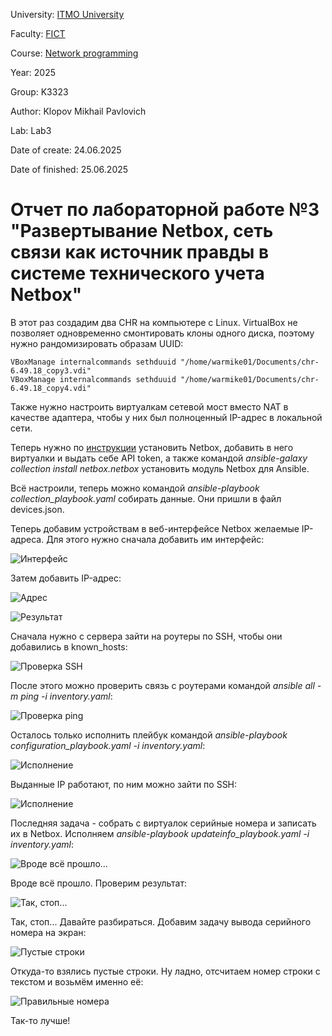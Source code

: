 University: [ITMO University](https://itmo.ru/ru/)

Faculty: [FICT](https://itmo.ru/ru/viewfaculty/19/fakultet_prikladnoy_informatiki.htm)

Course: [Network programming](https://github.com/itmo-ict-faculty/network-programming)

Year: 2025

Group: K3323

Author: Klopov Mikhail Pavlovich

Lab: Lab3

Date of create: 24.06.2025

Date of finished: 25.06.2025

# Отчет по лабораторной работе №3 "Развертывание Netbox, сеть связи как источник правды в системе технического учета Netbox"

В этот раз создадим два CHR на компьютере с Linux. VirtualBox не позволяет одновременно смонтировать клоны одного диска, поэтому нужно рандомизировать образам UUID:

```
VBoxManage internalcommands sethduuid "/home/warmike01/Documents/chr-6.49.18_copy3.vdi"
VBoxManage internalcommands sethduuid "/home/warmike01/Documents/chr-6.49.18_copy4.vdi"
```
Также нужно настроить виртуалкам сетевой мост вместо NAT в качестве адаптера, чтобы у них был полноценный IP-адрес в локальной сети.

Теперь нужно по [инструкции](https://github.com/netbox-community/netbox-docker) установить Netbox, добавить в него виртуалки и выдать себе API token, а также командой *ansible-galaxy collection install netbox.netbox* установить модуль Netbox для Ansible.

Всё настроили, теперь можно командой *ansible-playbook collection_playbook.yaml* собирать данные. Они пришли в файл devices.json.

Теперь добавим устройствам в веб-интерфейсе Netbox желаемые IP-адреса. Для этого нужно сначала добавить им интерфейс:

![Интерфейс](https://raw.githubusercontent.com/warmike01/2025-network_programming-k3323-klopov-m-p/refs/heads/master/lab3/Screenshot%20from%202025-06-25%2001-39-36.png)

Затем добавить IP-адрес:

![Адрес](https://raw.githubusercontent.com/warmike01/2025-network_programming-k3323-klopov-m-p/refs/heads/master/lab3/Screenshot%20from%202025-06-25%2001-43-03.png)

![Результат](https://raw.githubusercontent.com/warmike01/2025-network_programming-k3323-klopov-m-p/refs/heads/master/lab3/Screenshot%20from%202025-06-25%2001-44-06.png)

Сначала нужно с сервера зайти на роутеры по SSH, чтобы они добавились в known_hosts:

![Проверка SSH](https://raw.githubusercontent.com/warmike01/2025-network_programming-k3323-klopov-m-p/refs/heads/master/lab3/Screenshot%20from%202025-06-25%2002-20-34.png)

После этого можно проверить связь с роутерами командой *ansible all -m ping -i inventory.yaml*:

![Проверка ping](https://raw.githubusercontent.com/warmike01/2025-network_programming-k3323-klopov-m-p/refs/heads/master/lab3/Screenshot%20from%202025-06-25%2002-25-02.png)

Осталось только исполнить плейбук командой *ansible-playbook configuration_playbook.yaml -i inventory.yaml*:

![Исполнение](https://raw.githubusercontent.com/warmike01/2025-network_programming-k3323-klopov-m-p/refs/heads/master/lab3/Screenshot%20from%202025-06-25%2003-05-29.png)

Выданные IP работают, по ним можно зайти по SSH:

![Исполнение](https://raw.githubusercontent.com/warmike01/2025-network_programming-k3323-klopov-m-p/refs/heads/master/lab3/Screenshot%20from%202025-06-25%2002-49-22.png)

Последняя задача - собрать с виртуалок серийные номера и записать их в Netbox. Исполняем *ansible-playbook updateinfo_playbook.yaml -i inventory.yaml*:

![Вроде всё прошло...](https://raw.githubusercontent.com/warmike01/2025-network_programming-k3323-klopov-m-p/refs/heads/master/lab3/Screenshot%20from%202025-06-25%2003-30-01.png)

Вроде всё прошло. Проверим результат:

![Так, стоп...](https://raw.githubusercontent.com/warmike01/2025-network_programming-k3323-klopov-m-p/refs/heads/master/lab3/Screenshot%20from%202025-06-25%2003-40-35.png)

Так, стоп... Давайте разбираться. Добавим задачу вывода серийного номера на экран:

![Пустые строки](https://raw.githubusercontent.com/warmike01/2025-network_programming-k3323-klopov-m-p/refs/heads/master/lab3/Screenshot%20from%202025-06-25%2003-37-40.png)

Откуда-то взялись пустые строки. Ну ладно, отсчитаем номер строки с текстом и возьмём именно её:

![Правильные номера](https://raw.githubusercontent.com/warmike01/2025-network_programming-k3323-klopov-m-p/refs/heads/master/lab3/Screenshot%20from%202025-06-25%2003-45-02.png)

Так-то лучше!
